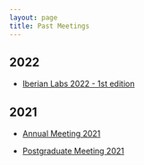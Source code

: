 ```yaml
---
layout: page
title: Past Meetings
---
```


## 2022

- <a href="{{ '/2022/03/03/IberianLabsEvent.html'| relative_url }}">Iberian Labs 2022 - 1st edition</a>

## 2021

- <a href="{{ '/2021/03/29/annual_meeting.html'| relative_url }}">Annual Meeting 2021</a>

- <a href="{{ '/2021/04/05/pg_meeting.html'| relative_url }}">Postgraduate Meeting 2021</a>

